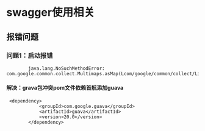 # swagger使用相关

## 报错问题

### 问题1：启动报错
```
        java.lang.NoSuchMethodError: com.google.common.collect.Multimaps.asMap(Lcom/google/common/collect/ListMultimap;)Ljava/util/Map;
```
#### 解决：grava包冲突pom文件依赖首航添加guava
```
 <dependency>
            <groupId>com.google.guava</groupId>
            <artifactId>guava</artifactId>
            <version>20.0</version>
        </dependency>
```